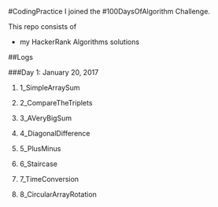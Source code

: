 #CodingPractice
I joined the #100DaysOfAlgorithm Challenge.

This repo consists of
* my HackerRank Algorithms solutions

##Logs

###Day 1: January 20, 2017

1) 1_SimpleArraySum

2) 2_CompareTheTriplets

3) 3_AVeryBigSum

4) 4_DiagonalDifference

5) 5_PlusMinus

6) 6_Staircase

7) 7_TimeConversion

8) 8_CircularArrayRotation

